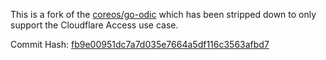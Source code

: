 This is a fork of the [coreos/go-odic](https://github.com/coreos/go-oidc) which has been stripped down to only support the Cloudflare Access use case.

Commit Hash: [fb9e00951dc7a7d035e7664a5df116c3563afbd7](https://github.com/coreos/go-oidc/commit/fb9e00951dc7a7d035e7664a5df116c3563afbd7)